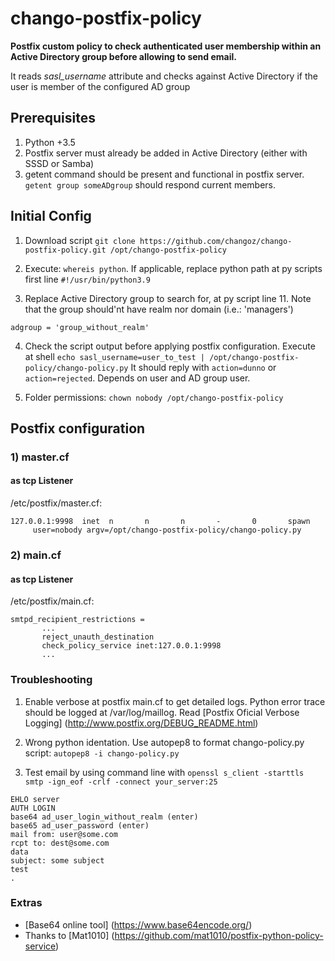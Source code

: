 # chango-postfix-policy
**Postfix custom policy to check authenticated user membership within an Active Directory group before allowing to send email.**

It reads *sasl_username* attribute and checks against Active Directory if the user is member of the configured AD group


## Prerequisites 
1) Python +3.5
2) Postfix server must already be added in Active Directory (either with SSSD or Samba)
3) getent command should be present and functional in postfix server. `getent group someADgroup` should respond current members.

## Initial Config
1) Download script `git clone https://github.com/changoz/chango-postfix-policy.git /opt/chango-postfix-policy`

2) Execute: `whereis python`. If applicable, replace python path at py scripts first line `#!/usr/bin/python3.9`

3) Replace Active Directory group to search for, at py script line 11. Note that the group should'nt have realm nor domain (i.e.: 'managers')

```
adgroup = 'group_without_realm'
```

4) Check the script output before applying postfix configuration. Execute at shell `echo sasl_username=user_to_test | /opt/chango-postfix-policy/chango-policy.py`
It should reply with `action=dunno` or `action=rejected`. Depends on user and AD group user.

5) Folder permissions: `chown nobody /opt/chango-postfix-policy`

## Postfix configuration 
### 1) master.cf

#### as tcp Listener
/etc/postfix/master.cf:

```
127.0.0.1:9998  inet  n       n       n       -       0       spawn
     user=nobody argv=/opt/chango-postfix-policy/chango-policy.py
```

### 2) main.cf
#### as tcp Listener

/etc/postfix/main.cf:

```
smtpd_recipient_restrictions =
       ...
       reject_unauth_destination
       check_policy_service inet:127.0.0.1:9998
       ...
```

### Troubleshooting
1) Enable verbose at postfix main.cf to get detailed logs. Python error trace should be logged at /var/log/maillog. Read [Postfix Oficial Verbose Logging] (http://www.postfix.org/DEBUG_README.html)

2) Wrong python identation. Use autopep8 to format chango-policy.py script: `autopep8 -i chango-policy.py`

3) Test email by using command line with `openssl s_client -starttls smtp -ign_eof -crlf -connect your_server:25`

```
EHLO server
AUTH LOGIN
base64 ad_user_login_without_realm (enter)
base65 ad_user_password (enter)
mail from: user@some.com
rcpt to: dest@some.com
data
subject: some subject
test
.
```

### Extras
* [Base64 online tool] (https://www.base64encode.org/) 
* Thanks to [Mat1010] (https://github.com/mat1010/postfix-python-policy-service)
